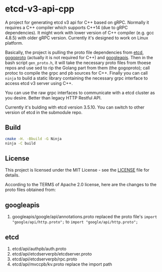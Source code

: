 # etcd-v3-api-cpp
A project for generating etcd v3 api for C++ based on gRPC.
Normally it requires a C++ compiler which supports C++14 (due to gRPC dependencies).
It might work with lower version of C++ compiler (e.g. gcc 4.8.5) with older gRPC version.
Currently it's designed to work on Linux platform.

Basically, the project is pulling the proto file dependencies from [etcd](https://github.com/etcd-io/etcd.git), [gogoproto](https://github.com/cosmos/gogoproto.git) (actually it is not required for C++) and [googleapis](https://github.com/googleapis/googleapis.git). Then in the bash script `gen_proto.h`, it will take the necessary proto files from thoese repos and use sed to rip the Golang part from them (the gogoproto); call protoc to compile the grpc and pb sources for C++. Finally you can call `ninja` to build a static library containing the necessary grpc interface to access etcd v3 server using C++.

You can use the raw grpc interfaces to communicate with a etcd cluster as you desire. Better than legacy HTTP Restful API.

Currently it's bulding with etcd version 3.5.10. You can switch to other version of etcd in the submodule repo. 

## Build
```bash
cmake -H. -Bbuild -G Ninja
ninja -C build
```
## License
This project is licensed under the MIT License - see the [LICENSE](LICENSE) file for details.

According to the TERMS of Apache 2.0 license, here are the changes to the proto files obtained from:

## googleapis

1. googleapis/google/api/annotations.proto
   replaced the proto file's `import "google/api/http.proto";` to `import "google/api/http.proto";`

## etcd

1. etcd/api/authpb/auth.proto
2. etcd/api/etcdserverpb/etcdserver.proto
3. etcd/api/etcdserverpb/rpc.proto
4. etcd/api/mvccpb/kv.proto
   replace the import path